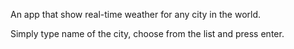 An app that show real-time weather for any city in the world.

Simply type name of the city, choose from the list and press enter.
